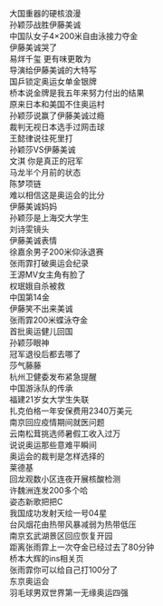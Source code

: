 大国重器的硬核浪漫  
孙颖莎战胜伊藤美诚  
中国队女子4×200米自由泳接力夺金  
伊藤美诚哭了  
易烊千玺 更有味更敢为  
导演给伊藤美诚的大特写  
国乒锁定奥运女单金银牌  
桥本说金牌是我五年来努力付出的结果  
原来日本和美国不住奥运村  
孙颖莎说赢了伊藤美诚过瘾  
裁判无视日本选手过网击球  
王懿律说往死里打  
孙颖莎VS伊藤美诚  
文淇 你是真正的冠军  
马龙半个月前的状态  
陈梦项链  
难以相信这是奥运会的比分  
伊藤美诚妈妈  
孙颖莎是上海交大学生  
刘诗雯镜头  
伊藤美诚表情  
徐嘉余男子200米仰泳退赛  
张雨霏打破奥运会纪录  
王源MV女主角有脸了  
权珉娥自杀被救  
中国第14金  
伊藤笑不出来美诚  
张雨霏200米蝶泳夺金  
首批奥运健儿回国  
孙颖莎眼神  
冠军退役后都去哪了  
莎气藤藤  
杭州卫健委发布紧急提醒  
中国游泳队的传承  
福建21岁女大学生失联  
扎克伯格一年安保费用2340万美元  
南京回应疫情期间就医问题  
云南松茸挑选师暑假工收入过万  
说说奥运那些意难平瞬间  
奥运会的裁判是怎样选择的  
莱德基  
回龙观数小区连夜开展核酸检测  
许魏洲连发200多个哈  
姿态新歌把把C  
我国成功发射天绘一号04星  
台风烟花由热带风暴减弱为热带低压  
南京玄武湖景区回应恢复开园  
距离张雨霏上一次夺金已经过去了80分钟  
桥本大辉的ins相关页  
张雨霏你可以给自己打100分了  
东京奥运会  
羽毛球男双世界第一无缘奥运四强  
